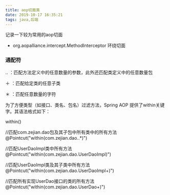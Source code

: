 ```yaml
---
title: aop切面类
date: 2019-10-17 16:35:21
tags: java,后端
---
```




记录一下较为常用的aop切面



<!-- more -->



- org.aopalliance.intercept.MethodInterceptor 环绕切面

### 通配符

.. ：匹配方法定义中的任意数量的参数，此外还匹配类定义中的任意数量包

＋ ：匹配给定类的任意子类

＊ ：匹配任意数量的字符

为了方便类型（如接口、类名、包名）过滤方法，Spring AOP 提供了within关键字。其语法格式如下：

within(<type name>)

//匹配com.zejian.dao包及其子包中所有类中的所有方法
@Pointcut("within(com.zejian.dao..*)")

//匹配UserDaoImpl类中所有方法
@Pointcut("within(com.zejian.dao.UserDaoImpl)")

//匹配UserDaoImpl类及其子类中所有方法
@Pointcut("within(com.zejian.dao.UserDaoImpl+)")

//匹配所有实现UserDao接口的类的所有方法
@Pointcut("within(com.zejian.dao.UserDao+)")